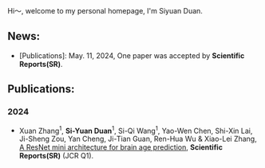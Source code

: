 Hi～, welcome to my personal homepage, I'm Siyuan Duan.
## News:

+ [Publications]: May. 11, 2024, One paper was accepted by **Scientific Reports(SR)**.

## Publications:

### 2024

+ Xuan Zhang<sup>1</sup>, **Si-Yuan Duan**<sup>1</sup>, Si-Qi Wang<sup>1</sup>, Yao-Wen Chen, Shi-Xin Lai, Ji-Sheng Zou, Yan Cheng, Ji-Tian Guan, Ren-Hua Wu & Xiao-Lei Zhang, [A ResNet mini architecture for brain age prediction](https://www.nature.com/articles/s41598-024-61915-5), **Scientific Reports(SR)** (JCR Q1).

<!-- ### 2023 --> 

<!-- + **Siyuan Duan**,Weijun Pan,Yuanfei Leng & Xiaolei Zhang, [Two ResNet Mini Architectures for Aircraft Wake Vortex Identification](https://ieeexplore.ieee.org/document/10054052), **IEEE Access**.[[code]](https://github.com/siyuancncd/ResNet-mini-V1-V2) -->

<!--
**duansiyuanNB/duansiyuanNB** is a ✨ _special_ ✨ repository because its `README.md` (this file) appears on your GitHub profile.

Here are some ideas to get you started:

- 🔭 I’m currently working on ...
- 🌱 I’m currently learning ...
- 👯 I’m looking to collaborate on ...
- 🤔 I’m looking for help with ...
- 💬 Ask me about ...
- 📫 How to reach me: ...
- 😄 Pronouns: ...
- ⚡ Fun fact: ...
👋
-->
